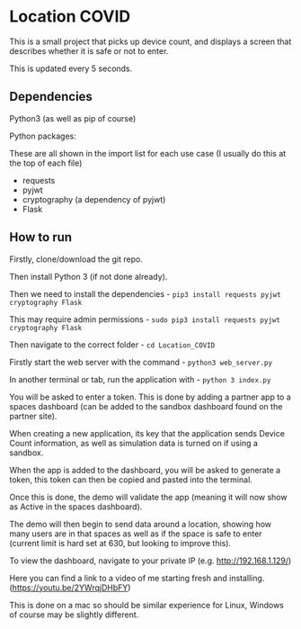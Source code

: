 # Location COVID 

This is a small project that picks up device count, and displays a screen that describes whether it is safe or not to enter.

This is updated every 5 seconds.

## Dependencies

Python3 (as well as pip of course)

Python packages:

These are all shown in the import list for each use case (I usually do this at the top of each file)

- requests
- pyjwt
- cryptography (a dependency of pyjwt)
- Flask

## How to run

Firstly, clone/download the git repo.

Then install Python 3 (if not done already).

Then we need to install the dependencies - `pip3 install requests pyjwt cryptography Flask`

This may require admin permissions - `sudo pip3 install requests pyjwt cryptography Flask`

Then navigate to the correct folder - `cd Location_COVID`

Firstly start the web server with the command - `python3 web_server.py`

In another terminal or tab, run the application with - `python 3 index.py`

You will be asked to enter a token. This is done by adding a partner app to a spaces dashboard (can be added to the sandbox dashboard found on the partner site).

When creating a new application, its key that the application sends Device Count information, as well as simulation data is turned on if using a sandbox.

When the app is added to the dashboard, you will be asked to generate a token, this token can then be copied and pasted into the terminal.

Once this is done, the demo will validate the app (meaning it will now show as Active in the spaces dashboard).

The demo will then begin to send data around a location, showing how many users are in that spaces as well as if the space is safe to enter (current limit is hard set at 630, but looking to improve this).

To view the dashboard, navigate to your private IP (e.g. http://192.168.1.129/)

Here you can find a link to a video of me starting fresh and installing. (https://youtu.be/2YWrqjDHbFY)

This is done on a mac so should be similar experience for Linux, Windows of course may be slightly different.